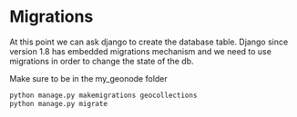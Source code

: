 # Migrations

At this point we can ask django to create the database table.
Django since version 1.8 has embedded migrations mechanism and we need to use migrations in order to change the state of the db.

Make sure to be in the my_geonode folder

```python
python manage.py makemigrations geocollections
python manage.py migrate
```
